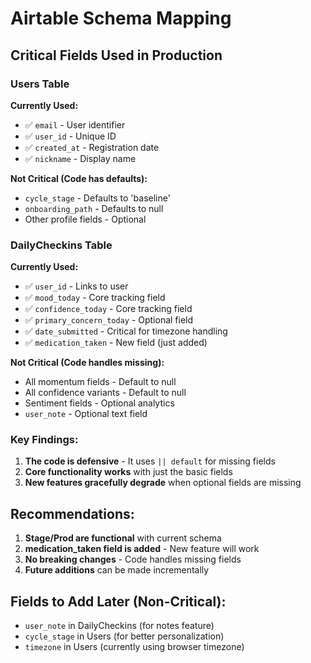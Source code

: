 # Airtable Schema Mapping

## Critical Fields Used in Production

### Users Table
**Currently Used:**
- ✅ `email` - User identifier
- ✅ `user_id` - Unique ID
- ✅ `created_at` - Registration date
- ✅ `nickname` - Display name

**Not Critical (Code has defaults):**
- `cycle_stage` - Defaults to 'baseline'
- `onboarding_path` - Defaults to null
- Other profile fields - Optional

### DailyCheckins Table
**Currently Used:**
- ✅ `user_id` - Links to user
- ✅ `mood_today` - Core tracking field
- ✅ `confidence_today` - Core tracking field  
- ✅ `primary_concern_today` - Optional field
- ✅ `date_submitted` - Critical for timezone handling
- ✅ `medication_taken` - New field (just added)

**Not Critical (Code handles missing):**
- All momentum fields - Default to null
- All confidence variants - Default to null
- Sentiment fields - Optional analytics
- `user_note` - Optional text field

### Key Findings:

1. **The code is defensive** - It uses `|| default` for missing fields
2. **Core functionality works** with just the basic fields
3. **New features gracefully degrade** when optional fields are missing

## Recommendations:

1. **Stage/Prod are functional** with current schema
2. **medication_taken field is added** - New feature will work
3. **No breaking changes** - Code handles missing fields
4. **Future additions** can be made incrementally

## Fields to Add Later (Non-Critical):
- `user_note` in DailyCheckins (for notes feature)
- `cycle_stage` in Users (for better personalization)
- `timezone` in Users (currently using browser timezone)